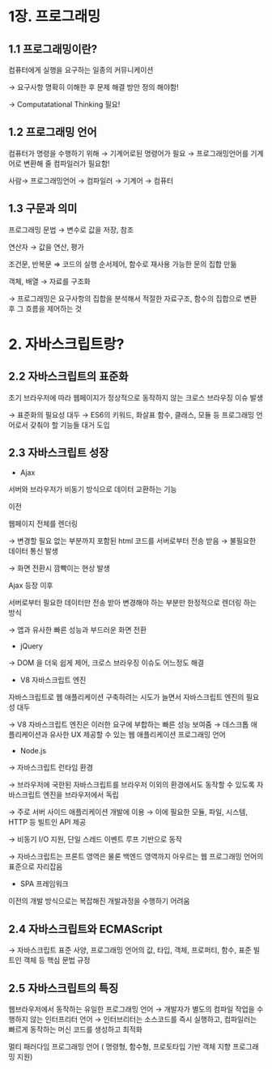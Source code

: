 # 1장. 프로그래밍

## 1.1 프로그래밍이란?

컴퓨터에게 실행을 요구하는 일종의 커뮤니케이션

→ 요구사항 명확히 이해한 후 문제 해결 방안 정의 해야함!

→ Computatational Thinking 필요!

## 1.2 프로그래밍 언어

컴퓨터가 명령을 수행하기 위해 → 기계어로된 명령어가 필요 → 프로그래밍언어를 기계어로 변환해 줄 컴파일러가 필요함!

사람→ 프로그래밍언어 → 컴파일러 → 기계어 → 컴퓨터

## 1.3 구문과 의미

프로그래밍 문법 → 변수로 값을 저장, 참조

연산자 → 값을 연산, 평가

조건문, 반복문 ⇒ 코드의 실행 순서제어, 함수로 재사용 가능한 문의 집합 만듦

객체, 배열 → 자료를 구조화

→ 프로그래밍은 요구사항의 집합을 분석해서 적절한 자료구조, 함수의 집합으로 변환 후 그 흐름을 제어하는 것

# 2. 자바스크립트랑?

## 2.2 자바스크립트의 표준화

초기 브라우저에 따라 웹페이지가 정상적으로 동작하지 않는 크로스 브라우징 이슈 발생

→ 표준화의 필요성 대두 → ES6의 키워드, 화살표 함수, 클래스, 모듈 등 프로그래밍 언어로서 갖춰야 할 기능들 대거 도입

## 2.3 자바스크립트 성장

- Ajax

서버와 브라우저가 비동기 방식으로 데이터 교환하는 기능

이전

웹페이지 전체를 렌더링

→ 변경할 필요 없는 부분까지 포함된 html 코드를 서버로부터 전송 받음 → 불필요한 데이터 통신 발생

→ 화면 전환시 깜빡이는 현상 발생

Ajax 등장 이후

서버로부터 필요한 데이터만 전송 받아 변경해야 하는 부분만 한정적으로 렌더링 하는 방식

→ 앱과 유사한 빠른 성능과 부드러운 화면 전환

- jQuery

→ DOM 을 더욱 쉽게 제어, 크로스 브라우징 이슈도 어느정도 해결

- V8 자바스크립트 엔진

자바스크립트로 웹 애플리케이션 구축하려는 시도가 늘면서 자바스크립트 엔진의 필요성 대두

→ V8 자바스크립트 엔진은 이러한 요구에 부합하는 빠른 성능 보여줌 → 데스크톱 애플리케이션과 유사한 UX 제공할 수 있는 웹 애플리케이션 프로그래밍 언어

- Node.js

→ 자바스크립트 런타임 환경

→ 브라우저에 국한된 자바스크립트를 브라우저 이외의 환경에서도 동작할 수 있도록 자바스크립트 엔진을 브라우저에서 독립

→ 주로 서버 사이드 애플리케이션 개발에 이용 → 이에 필요한 모듈, 파일, 시스템, HTTP 등 빌트인 API 제공

→ 비동기 I/O 지원, 단일 스레드 이벤트 루프 기반으로 동작

→ 자바스크립트는 프론트 영역은 물론 백엔드 영역까지 아우르는 웹 프로그래밍 언어의 표준으로 자리잡음

- SPA 프레임워크

이전의 개발 방식으로는 복잡해진 개발과정을 수행하기 어려움

## 2.4 자바스크립트와 ECMAScript

→ 자바스크립트 표준 사양, 프로그래밍 언어의 값, 타입, 객체, 프로퍼티, 함수, 표준 빌트인 객체 등 핵심 문법 규정

## 2.5 자바스크립트의 특징

웹브라우저에서 동작하는 유일한 프로그래밍 언어 → 개발자가 별도의 컴파일 작업을 수행하지 않는 인터프리터 언어 → 인터브리터는 소스코드를 즉시 실행하고, 컴파일러는 빠르게 동작하는 머신 코드를 생성하고 최적화

멀티 패러다임 프로그래밍 언어 ( 명령형, 함수형, 프로토타입 기반 객체 지향 프로그래밍 지원)
